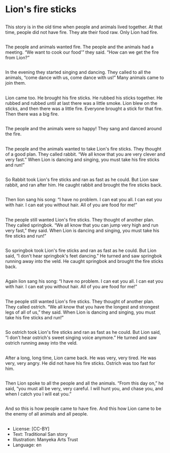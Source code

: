 # Lion's fire sticks

##
This story is in the old time
when people and animals lived
together. At that time, people
did not have fire. They ate their
food raw. Only Lion had fire.

##
The people and animals wanted
fire. The people and the animals
had a meeting. “We want to
cook our food'” they said. “How
can we get the fire from Lion?”

##
In the evening they started
singing and dancing. They
called to all the animals, “come
dance with us, come dance with
us!” Many animals came to join
them.

##
Lion came too. He brought his
fire sticks. He rubbed his sticks
together. He rubbed and rubbed
until at last there was a little
smoke. Lion blew on the sticks,
and then there was a little fire.
Everyone brought a stick for
that fire. Then there was a big
fire.

##
The people and the animals were so happy! They sang and
danced around the fire.

##
The people and the animals wanted to take Lion's fire
sticks. They thought of a good plan. They called rabbit.
“We all know that you are very clever and very fast.” When
Lion is dancing and singing, you must take his fire sticks
and run!”

##
So Rabbit took Lion's fire sticks
and ran as fast as he could. But
Lion saw rabbit, and ran after
him. He caught rabbit and
brought the fire sticks back.

##
Then lion sang his song: “I have
no problem. I can eat you all. I
can eat you with hair. I can eat
you without hair. All of you are
food for me!”

##
The people still wanted Lion's
fire sticks. They thought of
another plan. They called
springbok. “We all know that
you can jump very high and run
very fast,” they said. When Lion
is dancing and singing, you
must take his fire sticks and
run!”

##
So springbok took Lion's fire
sticks and ran as fast as he
could. But Lion said, “I don't
hear springbok's feet dancing.”
He turned and saw springbok
running away into the veld. He
caught springbok and brought
the fire sticks back.

##
Again lion sang his song: “I
have no problem. I can eat you
all. I can eat you with hair. I can
eat you without hair. All of you
are food for me!”

##
The people still wanted Lion's
fire sticks. They thought of
another plan. They called
ostrich. “We all know that you
have the longest and strongest
legs of all of us,” they said.
When Lion is dancing and
singing, you must take his fire
sticks and run!”

##
So ostrich took Lion's fire sticks
and ran as fast as he could. But
Lion said, “I don't hear ostrich's
sweet singing voice anymore.”
He turned and saw ostrich
running away into the veld.

##
After a long, long time, Lion
came back. He was very, very
tired. He was very, very angry.
He did not have his fire sticks.
Ostrich was too fast for him.

##
Then Lion spoke to all the
people and all the animals.
“From this day on,” he said,
“you must all be very, very
careful. I will hunt you, and
chase you, and when I catch
you I will eat you.”

##
And so this is how people came
to have fire. And this how Lion
came to be the enemy of all
animals and all people.

##
* License: [CC-BY]
* Text: Traditional San story
* Illustration: Manyeka Arts Trust
* Language: en
